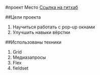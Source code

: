 #проект Место
[Ссылка на гитхаб](https://nkaverin.github.io/mesto-project/ "Осторожно, ведет на гитахб") 

##Цели проекта
1. Научиться работать с pop-up окнами 
2. Улучшить навыки вёрстки

##Использованы техники
1. Grid
2. Медиазапросы	
3. Flex
4. fieldset
